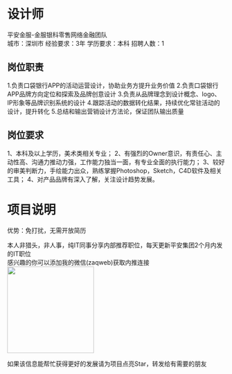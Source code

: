# 设计师
平安金服-金服银科零售网络金融团队  
城市：深圳市 经验要求：3年 学历要求：本科  招聘人数：1

## 岗位职责
1.负责口袋银行APP的活动运营设计，协助业务方提升业务价值
 2.负责口袋银行APP品牌方向定位和探索及品牌创意设计
 3.负责从品牌理念到设计概念、logo、IP形象等品牌识别系统的设计
 4.跟踪活动的数据转化结果，持续优化常驻活动的设计，提升转化
 5.总结和输出营销设计方法论，保证团队输出质量

## 岗位要求
1、本科及以上学历，美术类相关专业； 2、有强烈的Owner意识，有责任心、主动性高、沟通力推动力强，工作能力独当一面，有专业全面的执行能力； 3、较好的审美判断力，手绘能力出众，熟练掌握Photoshop，Sketch，C4D软件及相关工具； 4、对产品品牌有深入了解，关注设计趋势发展。

# 项目说明

优势：免打扰，无需开放简历

本人非猎头，非人事，纯IT同事分享内部推荐职位，每天更新平安集团2个月内发的IT职位  
感兴趣的你可以添加我的微信(zaqweb)获取内推连接  
<img src="https://github.com/zaqweb/PA-IT-JOBS/blob/master/WechatICode.jpeg"  height="200" width="200">

如果该信息能帮忙获得更好的发展请为项目点亮Star，转发给有需要的朋友




